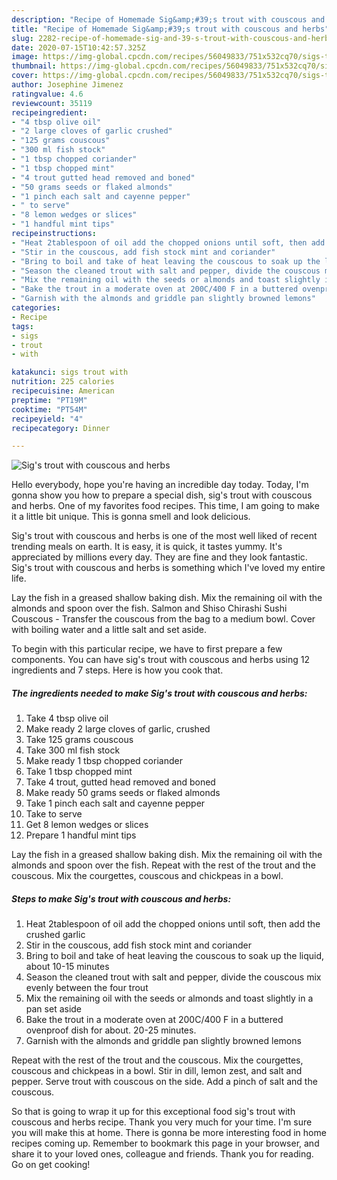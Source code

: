 ```yaml
---
description: "Recipe of Homemade Sig&amp;#39;s trout with couscous and herbs"
title: "Recipe of Homemade Sig&amp;#39;s trout with couscous and herbs"
slug: 2282-recipe-of-homemade-sig-and-39-s-trout-with-couscous-and-herbs
date: 2020-07-15T10:42:57.325Z
image: https://img-global.cpcdn.com/recipes/56049833/751x532cq70/sigs-trout-with-couscous-and-herbs-recipe-main-photo.jpg
thumbnail: https://img-global.cpcdn.com/recipes/56049833/751x532cq70/sigs-trout-with-couscous-and-herbs-recipe-main-photo.jpg
cover: https://img-global.cpcdn.com/recipes/56049833/751x532cq70/sigs-trout-with-couscous-and-herbs-recipe-main-photo.jpg
author: Josephine Jimenez
ratingvalue: 4.6
reviewcount: 35119
recipeingredient:
- "4 tbsp olive oil"
- "2 large cloves of garlic crushed"
- "125 grams couscous"
- "300 ml fish stock"
- "1 tbsp chopped coriander"
- "1 tbsp chopped mint"
- "4 trout gutted head removed and boned"
- "50 grams seeds or flaked almonds"
- "1 pinch each salt and cayenne pepper"
- " to serve"
- "8 lemon wedges or slices"
- "1 handful mint tips"
recipeinstructions:
- "Heat 2tablespoon of oil add the chopped onions until soft, then add the crushed garlic"
- "Stir in the couscous, add fish stock mint and coriander"
- "Bring to boil and take of heat leaving the couscous to soak up the liquid, about 10-15 minutes"
- "Season the cleaned trout with salt and pepper, divide the couscous mix evenly between the four trout"
- "Mix the remaining oil with the seeds or almonds and toast slightly in a pan set aside"
- "Bake the trout in a moderate oven at 200C/400 F in a buttered ovenproof dish for about. 20-25 minutes."
- "Garnish with the almonds and griddle pan slightly browned lemons"
categories:
- Recipe
tags:
- sigs
- trout
- with

katakunci: sigs trout with 
nutrition: 225 calories
recipecuisine: American
preptime: "PT19M"
cooktime: "PT54M"
recipeyield: "4"
recipecategory: Dinner

---
```



![Sig&#39;s trout with couscous and herbs](https://img-global.cpcdn.com/recipes/56049833/751x532cq70/sigs-trout-with-couscous-and-herbs-recipe-main-photo.jpg)

Hello everybody, hope you're having an incredible day today. Today, I'm gonna show you how to prepare a special dish, sig&#39;s trout with couscous and herbs. One of my favorites food recipes. This time, I am going to make it a little bit unique. This is gonna smell and look delicious.

Sig&#39;s trout with couscous and herbs is one of the most well liked of recent trending meals on earth. It is easy, it is quick, it tastes yummy. It's appreciated by millions every day. They are fine and they look fantastic. Sig&#39;s trout with couscous and herbs is something which I've loved my entire life.

Lay the fish in a greased shallow baking dish. Mix the remaining oil with the almonds and spoon over the fish. Salmon and Shiso Chirashi Sushi Couscous - Transfer the couscous from the bag to a medium bowl. Cover with boiling water and a little salt and set aside.


To begin with this particular recipe, we have to first prepare a few components. You can have sig&#39;s trout with couscous and herbs using 12 ingredients and 7 steps. Here is how you cook that.

<!--inarticleads1-->

##### The ingredients needed to make Sig&#39;s trout with couscous and herbs:

1. Take 4 tbsp olive oil
1. Make ready 2 large cloves of garlic, crushed
1. Take 125 grams couscous
1. Take 300 ml fish stock
1. Make ready 1 tbsp chopped coriander
1. Take 1 tbsp chopped mint
1. Take 4 trout, gutted head removed and boned
1. Make ready 50 grams seeds or flaked almonds
1. Take 1 pinch each salt and cayenne pepper
1. Take  to serve
1. Get 8 lemon wedges or slices
1. Prepare 1 handful mint tips


Lay the fish in a greased shallow baking dish. Mix the remaining oil with the almonds and spoon over the fish. Repeat with the rest of the trout and the couscous. Mix the courgettes, couscous and chickpeas in a bowl. 

<!--inarticleads2-->

##### Steps to make Sig&#39;s trout with couscous and herbs:

1. Heat 2tablespoon of oil add the chopped onions until soft, then add the crushed garlic
1. Stir in the couscous, add fish stock mint and coriander
1. Bring to boil and take of heat leaving the couscous to soak up the liquid, about 10-15 minutes
1. Season the cleaned trout with salt and pepper, divide the couscous mix evenly between the four trout
1. Mix the remaining oil with the seeds or almonds and toast slightly in a pan set aside
1. Bake the trout in a moderate oven at 200C/400 F in a buttered ovenproof dish for about. 20-25 minutes.
1. Garnish with the almonds and griddle pan slightly browned lemons


Repeat with the rest of the trout and the couscous. Mix the courgettes, couscous and chickpeas in a bowl. Stir in dill, lemon zest, and salt and pepper. Serve trout with couscous on the side. Add a pinch of salt and the couscous. 

So that is going to wrap it up for this exceptional food sig&#39;s trout with couscous and herbs recipe. Thank you very much for your time. I'm sure you will make this at home. There is gonna be more interesting food in home recipes coming up. Remember to bookmark this page in your browser, and share it to your loved ones, colleague and friends. Thank you for reading. Go on get cooking!
